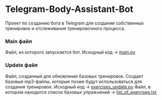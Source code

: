 # Telegram-Body-Assistant-Bot

Проект по созданию бота в Telegram для создания собственных тренировок и отслеживания тренировочного процесса.

### Main файл

Файл, из которого запускается бот. 
Исходный код -> [main.py](https://github.com/LarinDanila/Telegram-Body-Assistant-Bot/blob/main/main.py)

### Update файл

Файл, созданный для обновления базовых тренировок. Создает базовые mp3-файлы, которые позже будут использоваться для создания тренировок.
Исходный код -> [exercises_update.py](https://github.com/LarinDanila/Telegram-Body-Assistant-Bot/blob/main/exercises_update.py)
Файл, в котором находится список базовых упражнений -> [list_of_exercises.txt](https://github.com/LarinDanila/Telegram-Body-Assistant-Bot/blob/main/list_of_exercises.txt)

